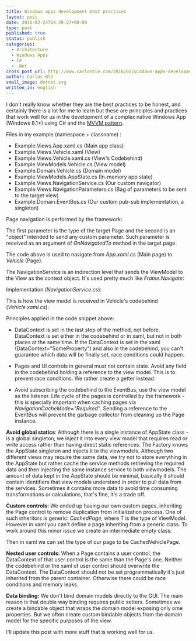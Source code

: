 ```yaml
---
title: Windows apps development best practices
layout: post
date: 2016-02-24T14:39:27+00:00
type: post
published: true
status: publish
categories:
  - Architecture
  - Windows Apps
  - C#
  - .Net
cross_post_url: http://www.carlosble.com/2016/02/windows-apps-development-best-practices/
author: Carlos Blé
small_image: dotnet.svg
written_in: english
---
```


I don't really know whether they are the best practices to be honest, and certainly there is a lot for me to learn but these are principles and practices that work well for us in the development of a complex native Windows App (Windows 8.1+) using C# and the [MVVM pattern](https://en.wikipedia.org/wiki/Model%E2%80%93view%E2%80%93viewmodel).

Files in my example (namespace + classname) :

  * Example.Views.App.xaml.cs (Main app class)
  * Example.Views.Vehicle.xaml (View)
  * Example.Views.Vehicle.xaml.cs (View's Codebehind)
  * Example.ViewModels.Vehicle.cs (View model)
  * Example.Domain.Vehicle.cs (Domain model)
  * Example.ViewModels.AppState.cs (In-memory app state)
  * Example.Views.NavigationService.cs (Our custom navigator)
  * Example.Views.NavigationParameters.cs (Bag of parameters to be sent to the target view)
  * Example.Domain.EventBus.cs (Our custom pub-sub implementation, a singleton)

Page navigation is performed by the framework:

<script src="https://gist.github.com/trikitrok/5d9f948ae6c0b1cb12c8a4f57d3218e6.js"></script>

The first parameter is the type of the target Page and the second is an "object" intended to send any custom parameter. Such parameter is received as an argument of _OnNavigatedTo_ method in the target page.
  
The code above is used to navigate from _App.xaml.cs_ (Main page) to _Vehicle_ (Page).

The NavigationService is an indirection level that sends the ViewModel to the View as the context object. It's used pretty much like _Frame.Navigate_:

<script src="https://gist.github.com/trikitrok/8be24263b325c717456f06ca9512bb39.js"></script>

Implementation (_NavigationService.cs_):

<script src="https://gist.github.com/trikitrok/2540086e4a2a530794d5d0142e9f24e4.js"></script>

This is how the view model is received in Vehicle's codebehind (_Vehicle.xaml.cs_):

<script src="https://gist.github.com/trikitrok/3a60cbc9d1f47b75fd5444c556d74ceb.js"></script>

Principles applied in the code snippet above:

  * DataContext is set in the last step of the method, not before. DataContext is set either in the codebehind or in xaml, but not in both places at the same time. If the DataContext is set in the xaml (DataContext="SomeProperty") and also in the codebehind, you can't guarantee which data will be finally set, race conditions could happen. 
  * Pages and UI controls in general must not contain state. Avoid any field in the codebehind holding a reference to the view model. This is to prevent race conditions. We rather create a getter instead: <script src="https://gist.github.com/trikitrok/033216e966ba3702384f2fe9dd47f34b.js"></script>

  * Avoid subscribing the codebehind to the EventBus, use the view model as the listener. Life cycle of the pages is controlled by the framework - this is specially important when caching pages via _NavigationCacheMode="Required"_. Sending a reference to the EventBus will prevent the garbage collector from cleaning up the Page instance.

**Avoid global statics**: Although there is a single instance of AppState class - is a global singleton, we inject it into every view model that requires read or write access rather than having direct static references. The Factory knows the AppState singleton and injects it to the viewmodels. Although two different views may require the same data, we try not to store everything in the AppState but rather cache the service methods retrieving the required data and then injecting the same instance service to both viewmodels. The amount of data kept in the AppState should be minimal, basically it should contain identifiers that view models understand in order to pull data from the services. Sometimes it contains more data to avoid time consuming transformations or calculations, that's fine, it's a trade off.

**Custom controls:** We ended up having our own custom pages, inheriting the Page control to remove duplication from initialization process. One of such inheritors is generic: _CachedPage<T>_, where T is the type of ViewModel. However in xaml you can't define a page inheriting from a generic class. To work around this minor issue we create an intermediate empty class:

<script src="https://gist.github.com/trikitrok/7baacb8c1ae3566670d36e31f88a4e84.js"></script>

Then in xaml we can set the type of our page to be CachedVehiclePage.

**Nested user controls:** When a Page contains a user control, the DataContext of that user control is the same than the Page's one. Neither the codebehind or the xaml of user control should overwrite the DataContext. The DataContext should not be set programmatically it's just inherited from the parent container. Otherwise there could be race conditions and memory leaks.

**Data binding:** We don't bind domain models directly to the GUI. The main reason is that double way binding requires public setters. Sometimes we create a bindable object that wraps the domain model exposing only ome properties. But we often create custom bindable objects from the domain model for the specific purposes of the view.

I'll update this post with more stuff that is working well for us.